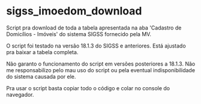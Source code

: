 # sigss_imoedom_download
Script pra download de toda a tabela apresentada na aba 'Cadastro de Domicílios - Imóveis' do sistema SIGSS fornecido pela MV.

O script foi testado na versão 18.1.3 do SIGSS e anteriores. Está ajustado pra baixar a tabela completa.

Não garanto o funcionamento do script em versões posteriores a 18.1.3. Não me responsabilizo pelo mau uso do script ou pela eventual indisponibilidade do sistema causada por ele.

Pra usar o script basta copiar todo o código e colar no console do navegador.
